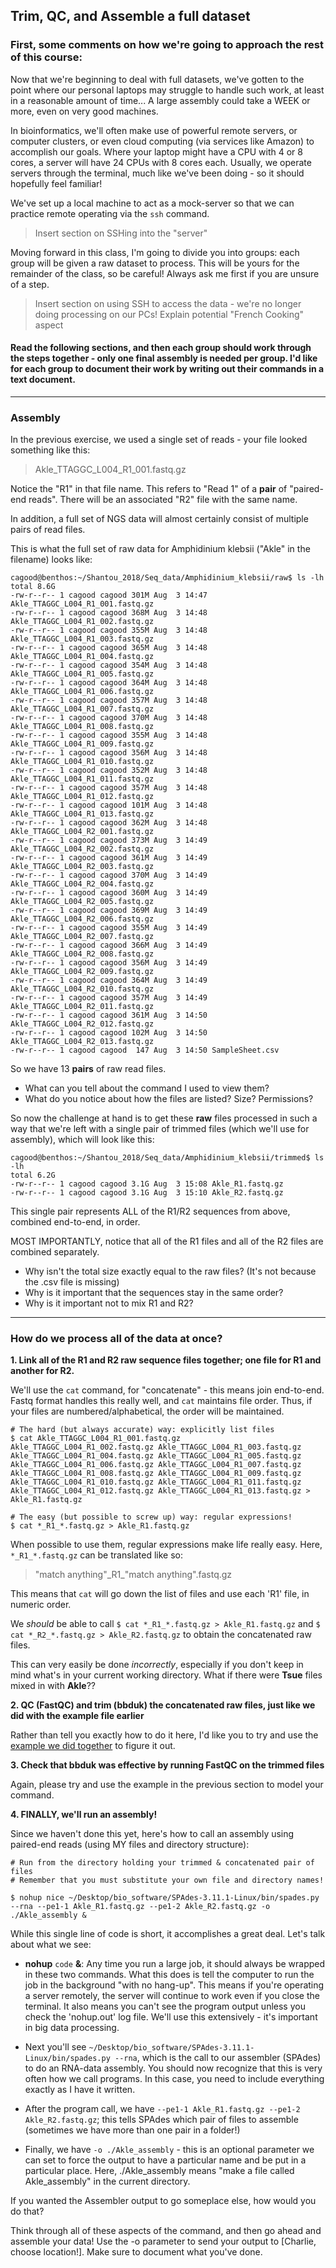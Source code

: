 ## Trim, QC, and Assemble a full dataset

### First, some comments on how we're going to approach the rest of this course:

Now that we're beginning to deal with full datasets, we've gotten to the point where our personal laptops may struggle to handle such work, at least in a reasonable amount of time... A large assembly could take a WEEK or more, even on very good machines.

In bioinformatics, we'll often make use of powerful remote servers, or computer clusters, or even cloud computing (via services like Amazon) to accomplish our goals. Where your laptop might have a CPU with 4 or 8 cores, a server will have 24 CPUs with 8 cores each. Usually, we operate servers through the terminal, much like we've been doing - so it should hopefully feel familiar!

We've set up a local machine to act as a mock-server so that we can practice remote operating via the `ssh` command.

> Insert section on SSHing into the "server"

Moving forward in this class, I'm going to divide you into groups: each group will be given a raw dataset to process. This will be yours for the remainder of the class, so be careful! Always ask me first if you are unsure of a step.

> Insert section on using SSH to access the data - we're no longer doing processing on our PCs! Explain potential "French Cooking" aspect

#### Read the following sections, and then each group should work through the steps together - only one final assembly is needed per group. I'd like for each group to document their work by writing out their commands in a text document.

----

### Assembly

In the previous exercise, we used a single set of reads - your file looked something like this:
> Akle_TTAGGC_L004_R1_001.fastq.gz

Notice the "R1" in that file name. This refers to "Read 1" of a **pair** of "paired-end reads". There will be an associated "R2" file with the same name.

In addition, a full set of NGS data will almost certainly consist of multiple pairs of read files.

This is what the full set of raw data for Amphidinium klebsii ("Akle" in the filename) looks like:
```
cagood@benthos:~/Shantou_2018/Seq_data/Amphidinium_klebsii/raw$ ls -lh
total 8.6G
-rw-r--r-- 1 cagood cagood 301M Aug  3 14:47 Akle_TTAGGC_L004_R1_001.fastq.gz
-rw-r--r-- 1 cagood cagood 368M Aug  3 14:48 Akle_TTAGGC_L004_R1_002.fastq.gz
-rw-r--r-- 1 cagood cagood 355M Aug  3 14:48 Akle_TTAGGC_L004_R1_003.fastq.gz
-rw-r--r-- 1 cagood cagood 365M Aug  3 14:48 Akle_TTAGGC_L004_R1_004.fastq.gz
-rw-r--r-- 1 cagood cagood 354M Aug  3 14:48 Akle_TTAGGC_L004_R1_005.fastq.gz
-rw-r--r-- 1 cagood cagood 364M Aug  3 14:48 Akle_TTAGGC_L004_R1_006.fastq.gz
-rw-r--r-- 1 cagood cagood 357M Aug  3 14:48 Akle_TTAGGC_L004_R1_007.fastq.gz
-rw-r--r-- 1 cagood cagood 370M Aug  3 14:48 Akle_TTAGGC_L004_R1_008.fastq.gz
-rw-r--r-- 1 cagood cagood 355M Aug  3 14:48 Akle_TTAGGC_L004_R1_009.fastq.gz
-rw-r--r-- 1 cagood cagood 356M Aug  3 14:48 Akle_TTAGGC_L004_R1_010.fastq.gz
-rw-r--r-- 1 cagood cagood 352M Aug  3 14:48 Akle_TTAGGC_L004_R1_011.fastq.gz
-rw-r--r-- 1 cagood cagood 357M Aug  3 14:48 Akle_TTAGGC_L004_R1_012.fastq.gz
-rw-r--r-- 1 cagood cagood 101M Aug  3 14:48 Akle_TTAGGC_L004_R1_013.fastq.gz
-rw-r--r-- 1 cagood cagood 362M Aug  3 14:48 Akle_TTAGGC_L004_R2_001.fastq.gz
-rw-r--r-- 1 cagood cagood 373M Aug  3 14:49 Akle_TTAGGC_L004_R2_002.fastq.gz
-rw-r--r-- 1 cagood cagood 361M Aug  3 14:49 Akle_TTAGGC_L004_R2_003.fastq.gz
-rw-r--r-- 1 cagood cagood 370M Aug  3 14:49 Akle_TTAGGC_L004_R2_004.fastq.gz
-rw-r--r-- 1 cagood cagood 360M Aug  3 14:49 Akle_TTAGGC_L004_R2_005.fastq.gz
-rw-r--r-- 1 cagood cagood 369M Aug  3 14:49 Akle_TTAGGC_L004_R2_006.fastq.gz
-rw-r--r-- 1 cagood cagood 355M Aug  3 14:49 Akle_TTAGGC_L004_R2_007.fastq.gz
-rw-r--r-- 1 cagood cagood 366M Aug  3 14:49 Akle_TTAGGC_L004_R2_008.fastq.gz
-rw-r--r-- 1 cagood cagood 356M Aug  3 14:49 Akle_TTAGGC_L004_R2_009.fastq.gz
-rw-r--r-- 1 cagood cagood 364M Aug  3 14:49 Akle_TTAGGC_L004_R2_010.fastq.gz
-rw-r--r-- 1 cagood cagood 357M Aug  3 14:49 Akle_TTAGGC_L004_R2_011.fastq.gz
-rw-r--r-- 1 cagood cagood 361M Aug  3 14:50 Akle_TTAGGC_L004_R2_012.fastq.gz
-rw-r--r-- 1 cagood cagood 102M Aug  3 14:50 Akle_TTAGGC_L004_R2_013.fastq.gz
-rw-r--r-- 1 cagood cagood  147 Aug  3 14:50 SampleSheet.csv
```

So we have 13 **pairs** of raw read files.

- What can you tell about the command I used to view them?
- What do you notice about how the files are listed? Size? Permissions?

So now the challenge at hand is to get these **raw** files processed in such a way that we're left with a single pair of trimmed files (which we'll use for assembly), which will look like this:
```
cagood@benthos:~/Shantou_2018/Seq_data/Amphidinium_klebsii/trimmed$ ls -lh
total 6.2G
-rw-r--r-- 1 cagood cagood 3.1G Aug  3 15:08 Akle_R1.fastq.gz
-rw-r--r-- 1 cagood cagood 3.1G Aug  3 15:10 Akle_R2.fastq.gz
```

This single pair represents ALL of the R1/R2 sequences from above, combined end-to-end, in order.

MOST IMPORTANTLY, notice that all of the R1 files and all of the R2 files are combined separately.  

- Why isn't the total size exactly equal to the raw files? (It's not because the .csv file is missing)
- Why is it important that the sequences stay in the same order?
- Why is it important not to mix R1 and R2?

----

### How do we process all of the data at once?

**1. Link all of the R1 and R2 raw sequence files together; one file for R1 and another for R2.**

We'll use the `cat` command, for "concatenate" - this means join end-to-end. Fastq format handles this really well, and `cat` maintains file order. Thus, if your files are numbered/alphabetical, the order will be maintained.

```
# The hard (but always accurate) way: explicitly list files
$ cat Akle_TTAGGC_L004_R1_001.fastq.gz Akle_TTAGGC_L004_R1_002.fastq.gz Akle_TTAGGC_L004_R1_003.fastq.gz Akle_TTAGGC_L004_R1_004.fastq.gz Akle_TTAGGC_L004_R1_005.fastq.gz Akle_TTAGGC_L004_R1_006.fastq.gz Akle_TTAGGC_L004_R1_007.fastq.gz Akle_TTAGGC_L004_R1_008.fastq.gz Akle_TTAGGC_L004_R1_009.fastq.gz Akle_TTAGGC_L004_R1_010.fastq.gz Akle_TTAGGC_L004_R1_011.fastq.gz Akle_TTAGGC_L004_R1_012.fastq.gz Akle_TTAGGC_L004_R1_013.fastq.gz > Akle_R1.fastq.gz

# The easy (but possible to screw up) way: regular expressions!
$ cat *_R1_*.fastq.gz > Akle_R1.fastq.gz
```
When possible to use them, regular expressions make life really easy. Here, `*_R1_*.fastq.gz` can be translated like so:
> "match anything"\_R1\_"match anything".fastq.gz

This means that `cat` will go down the list of files and use each 'R1' file, in numeric order.

We *should* be able to call `$ cat *_R1_*.fastq.gz > Akle_R1.fastq.gz` and `$ cat *_R2_*.fastq.gz > Akle_R2.fastq.gz` to obtain the concatenated raw files.

This can very easily be done *incorrectly*, especially if you don't keep in mind what's in your current working directory. What if there were **Tsue** files mixed in with **Akle**??

**2. QC (FastQC) and trim (bbduk) the concatenated raw files, just like we did with the example file earlier**

Rather than tell you exactly how to do it here, I'd like you to try and use the [example we did together](https://github.com/chazgoo/Shantou-2018/tree/master/Assembly/Trim-QC) to figure it out.

**3. Check that bbduk was effective by running FastQC on the trimmed files**

Again, please try and use the example in the previous section to model your command.

**4. FINALLY, we'll run an assembly!**

Since we haven't done this yet, here's how to call an assembly using paired-end reads (using MY files and directory structure):
```
# Run from the directory holding your trimmed & concatenated pair of files
# Remember that you must substitute your own file and directory names!

$ nohup nice ~/Desktop/bio_software/SPAdes-3.11.1-Linux/bin/spades.py --rna --pe1-1 Akle_R1.fastq.gz --pe1-2 Akle_R2.fastq.gz -o ./Akle_assembly &
```

While this single line of code is short, it accomplishes a great deal. Let's talk about what we see:
- **nohup** `code` **&**: Any time you run a large job, it should always be wrapped in these two commands. What this does is tell the computer to run the job in the background "with no hang-up". This means if you're operating a server remotely, the server will continue to work even if you close the terminal. It also means you can't see the program output unless you check the 'nohup.out' log file. We'll use this extensively - it's important in big data processing.

- Next you'll see `~/Desktop/bio_software/SPAdes-3.11.1-Linux/bin/spades.py --rna`, which is the call to our assembler (SPAdes) to do an RNA-data assembly. You should now recognize that this is very often how we call programs. In this case, you need to include everything exactly as I have it written.

- After the program call, we have `--pe1-1 Akle_R1.fastq.gz --pe1-2 Akle_R2.fastq.gz`; this tells SPAdes which pair of files to assemble (sometimes we have more than one pair in a folder!)

- Finally, we have `-o ./Akle_assembly` - this is an optional parameter we can set to force the output to have a particular name and be put in a particular place. Here, ./Akle_assembly means "make a file called Akle_assembly" in the current directory.

If you wanted the Assembler output to go someplace else, how would you do that?

Think through all of these aspects of the command, and then go ahead and assemble your data! Use the -o parameter to send your output to [Charlie, choose location!]. Make sure to document what you've done. 
